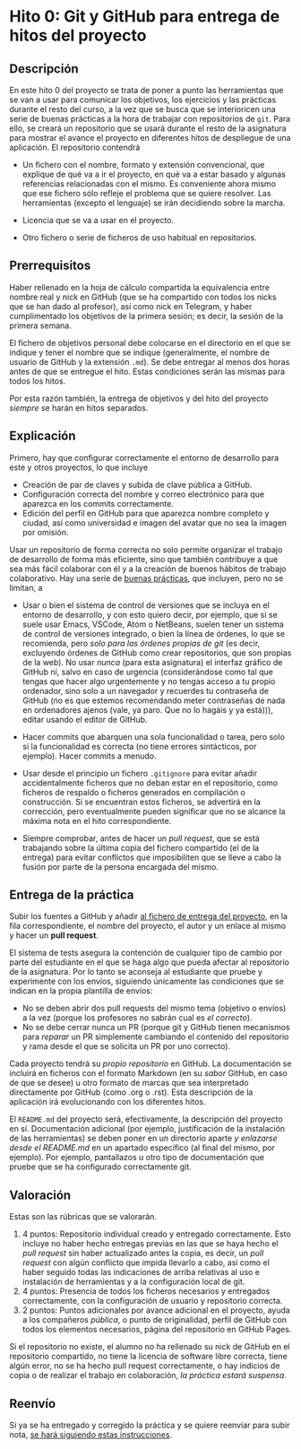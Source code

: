 # Hito 0: Git y GitHub para entrega de hitos del proyecto

## Descripción

En este hito 0 del proyecto se trata de poner a punto las herramientas
que se van a usar para comunicar los objetivos, los ejercicios y las
prácticas durante el resto del curso, a la vez que se busca que se
interioricen una serie de buenas prácticas a la hora de trabajar con
repositorios de `git`. Para ello, se creará un repositorio que se
usará durante el resto de la asignatura para mostrar el avance el
proyecto en diferentes hitos de despliegue de una aplicación. El
repositorio contendrá

* Un fichero con el nombre, formato y extensión convencional, que
  explique de qué va a ir el proyecto, en qué va a estar
  basado y algunas referencias relacionadas con el mismo. Es
  conveniente ahora mismo que ese fichero sólo refleje el problema
  que se quiere resolver. Las herramientas (excepto el lenguaje) se
  irán decidiendo sobre la marcha.

* Licencia que se va a usar en el proyecto.

* Otro fichero o serie de ficheros de uso habitual en repositorios.

## Prerrequisitos

Haber rellenado en la hoja de cálculo compartida la equivalencia entre nombre
real y nick en GitHub (que se ha compartido con todos los nicks que se han dado
al profesor), así como nick en Telegram, y haber cumplimentado los objetivos de
la primera sesión; es decir, la sesión de la primera semana.

El fichero de objetivos personal debe colocarse en el directorio en el
que se indique y tener el nombre que se indique (generalmente, el
nombre de usuario de GitHub y la extensión `.md`). Se debe entregar al
menos dos horas antes de que se entregue el hito. Estas condiciones
serán las mismas para todos los hitos.

Por esta razón también, la entrega de objetivos y del hito del
proyecto *siempre* se harán en hitos separados.

## Explicación

Primero, hay que configurar correctamente el entorno de desarrollo para este y
otros proyectos, lo que incluye

* Creación de par de claves y subida de clave pública a GitHub.
* Configuración correcta del nombre y correo electrónico para que
  aparezca en los commits correctamente.
* Edición del perfil en GitHub para que aparezca nombre completo y ciudad, así
  como universidad e imagen del avatar que no sea la imagen por omisión.

Usar un repositorio de forma correcta no solo permite organizar el
trabajo de desarrollo de forma más eficiente, sino que también contribuye a que sea
más fácil colaborar con él y a la creación de buenos hábitos de trabajo
colaborativo. Hay una serie de
[buenas prácticas](https://www.git-tower.com/learn/git/ebook/en/command-line/appendix/best-practices),
que incluyen, pero no se limitan, a

* Usar o bien el sistema de control de versiones que se incluya en el entorno
  de desarrollo, y con esto quiero decir, por ejemplo, que si se suele usar
  Emacs, VSCode, Atom o NetBeans, suelen tener un sistema de control de
  versiones integrado, o bien la línea de órdenes, lo que se recomienda, pero
  *solo para las órdenes propias de git* (es decir, excluyendo órdenes de
  GitHub como crear repositorios, que son propias de la web). No usar *nunca*
  (para esta asignatura) el interfaz gráfico de GitHub ni, salvo en caso de
  urgencia (considerándose como tal que tengas que hacer algo urgentemente y no
  tengas acceso a tu propio ordenador, sino solo a un navegador y recuerdes tu
  contraseña de GitHub (no es que estemos recomendando meter contraseñas de
  nada en ordenadores ajenos (vale, ya paro. Que no lo hagáis y ya está))),
  editar usando el editor de GitHub.

* Hacer commits que abarquen una sola funcionalidad o tarea, pero solo
  si la funcionalidad es correcta (no tiene errores sintácticos, por
  ejemplo). Hacer commits a menudo.

* Usar desde el principio un fichero `.gitignore` para evitar añadir
  accidentalmente ficheros que no deban estar en el repositorio, como ficheros
  de respaldo o ficheros generados en compilación o construcción. Si se
  encuentran estos ficheros, se advertirá en la corrección, pero eventualmente
  pueden significar que no se alcance la máxima nota en el hito
  correspondiente.

* Siempre comprobar, antes de hacer un *pull request*, que se está trabajando
  sobre la última copia del fichero compartido (el de la entrega) para evitar
  conflictos que imposibiliten que se lleve a cabo la fusión por parte de la
  persona encargada del mismo.

## Entrega de la práctica

Subir los fuentes a GitHub y añadir
[al fichero de entrega del proyecto](https://github.com/JJ/IV-20-21/blob/master/proyectos/hito-0.md),
en la fila correspondiente, el nombre del proyecto, el autor y un enlace al
mismo y hacer un **pull request**.

El sistema de tests asegura la contención de cualquier tipo de cambio
por parte del estudiante en el que se haga algo que pueda afectar al
repositorio de la asignatura. Por lo tanto se aconseja al estudiante
que pruebe y experimente con los envíos, siguiendo únicamente las
condiciones que se indican en la propia plantilla de envíos:

* No se deben abrir dos pull requests del mismo tema (objetivo o
  envíos) a la vez (porque los profesores no sabrán cual es *el
  correcto*).
* No se debe cerrar nunca un PR (porque git y GitHub tienen mecanismos
  para *reparar* un PR simplemente cambiando el contenido del
  repositorio y rama desde el que se solicita un PR por uno correcto).

Cada proyecto tendrá su *propio repositorio* en GitHub. La documentación se
incluirá en ficheros con el formato Markdown (en su *sabor* GitHub, en caso de
que se desee) u otro formato de marcas que sea interpretado directamente por
GitHub (como .org o .rst). Esta descripción de la aplicación irá evolucionando
con los diferentes hitos.

El `README.md` del proyecto será, efectivamente, la descripción del
proyecto en sí. Documentación adicional (por ejemplo, justificación de
la instalación de las herramientas) se deben poner en un directorio
aparte *y enlazarse desde el README.md* en un apartado específico (al
final del mismo, por ejemplo). Por ejemplo, pantallazos u otro tipo de
documentación que pruebe que se ha configurado correctamente git.

## Valoración

Estas son las rúbricas que se valorarán.

1. 4 puntos: Repositorio individual creado y entregado correctamente. Esto
   incluye no haber hecho entregas previas en las que se haya hecho el *pull
   request* sin haber actualizado antes la copia, es decir, un *pull request*
   con algún conflicto que impida llevarlo a cabo, así como el haber seguido
   todas las indicaciones de arriba relativas al uso e instalación de
   herramientas y a la configuración local de git.
2. 4 puntos: Presencia de todos los ficheros necesarios y entregados
   correctamente, con la configuración de usuario y repositorio correcta.
3. 2 puntos: Puntos adicionales por avance adicional en el proyecto, ayuda a
   los compañeros *pública*, o punto de originalidad, perfil de GitHub con
   todos los elementos necesarios, página del repositorio en GitHub Pages.

Si el repositorio no existe, el alumno no ha rellenado su nick de GitHub en el
repositorio compartido, no tiene la licencia de software libre correcta, tiene
algún error, no se ha hecho pull request correctamente, o hay indicios de copia
o de realizar el trabajo en colaboración, *la práctica estará suspensa*.

## Reenvío

Si ya se ha entregado y corregido la práctica y se quiere reenviar
para subir nota, [se hará siguiendo estas instrucciones](Reenvios).
